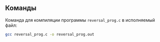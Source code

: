 ## Команды

Команда для компиляции программы `reversal_prog.c` в исполняемый файл:

```bash
gcc reversal_prog.c -o reversal_prog.out
```
